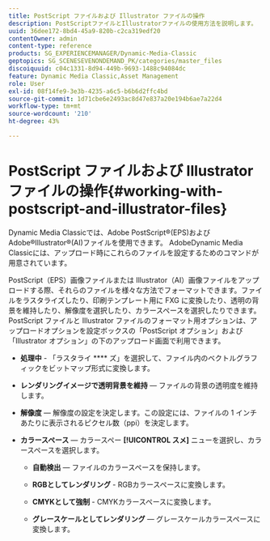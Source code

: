 ```yaml
---
title: PostScript ファイルおよび Illustrator ファイルの操作
description: PostScriptファイルとIllustratorファイルの使用方法を説明します。
uuid: 36dee172-8bd4-45a9-820b-c2ca319edf20
contentOwner: admin
content-type: reference
products: SG_EXPERIENCEMANAGER/Dynamic-Media-Classic
geptopics: SG_SCENESEVENONDEMAND_PK/categories/master_files
discoiquuid: c04c1331-8d94-449b-9693-1488c94084dc
feature: Dynamic Media Classic,Asset Management
role: User
exl-id: 08f14fe9-3e3b-4235-a6c5-b6b6d2ffc4bd
source-git-commit: 1d71cbe6e2493ac8d47e837a20e194b6ae7a22d4
workflow-type: tm+mt
source-wordcount: '210'
ht-degree: 43%

---
```


# PostScript ファイルおよび Illustrator ファイルの操作{#working-with-postscript-and-illustrator-files}

Dynamic Media Classicでは、Adobe PostScript®(EPS)およびAdobe®Illustrator®(AI)ファイルを使用できます。 AdobeDynamic Media Classicには、アップロード時にこれらのファイルを設定するためのコマンドが用意されています。

PostScript（EPS）画像ファイルまたは Illustrator（AI）画像ファイルをアップロードする際、それらのファイルを様々な方法でフォーマットできます。ファイルをラスタライズしたり、印刷テンプレート用に FXG に変換したり、透明の背景を維持したり、解像度を選択したり、カラースペースを選択したりできます。PostScript ファイルと Illustrator ファイルのフォーマット用オプションは、アップロードオプションを設定ボックスの「PostScript オプション」および「Illustrator オプション」の下のアップロード画面で利用できます。

* **処理中**  - 「ラスタライ **** ズ」を選択して、ファイル内のベクトルグラフィックをビットマップ形式に変換します。

* **レンダリングイメージで透明背景を維持**  — ファイルの背景の透明度を維持します。

* **解像度**  — 解像度の設定を決定します。この設定には、ファイルの 1 インチあたりに表示されるピクセル数（ppi）を決定します。

* **カラースペース**  — カラースペー **[!UICONTROL スメ]** ニューを選択し、カラースペースを選択します。

   * **自動検出**  — ファイルのカラースペースを保持します。

   * **RGBとしてレンダリング**  - RGBカラースペースに変換します。

   * **CMYKとして強制**  - CMYKカラースペースに変換します。

   * **グレースケールとしてレンダリング**  — グレースケールカラースペースに変換します。
